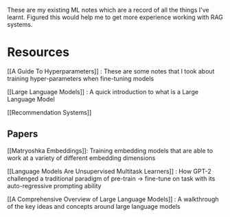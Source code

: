 These are my existing ML notes which are a record of all the things I've learnt. Figured this would help me to get more experience working with RAG systems.

# Resources

[[A Guide To Hyperparameters]] : These are some notes that I took about training hyper-parameters when fine-tuning models

[[Large Language Models]] : A quick introduction to what is a Large Language Model

[[Recommendation Systems]]

## Papers

[[Matryoshka Embeddings]]: Training embedding models that are able to work at a variety of different embedding dimensions

[[Language Models Are Unsupervised Multitask Learners]] : How GPT-2 challenged a traditional paradigm of pre-train -> fine-tune on task with its auto-regressive prompting ability

[[A Comprehensive Overview of Large Language Models]] : A walkthrough of the key ideas and concepts around large language models
